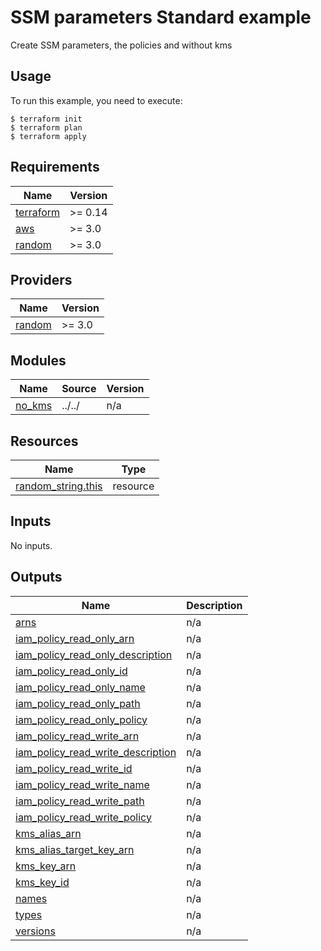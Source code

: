 # SSM parameters Standard example

Create SSM parameters, the policies and without kms

## Usage

To run this example, you need to execute:

```
$ terraform init
$ terraform plan
$ terraform apply
```

<!-- BEGINNING OF PRE-COMMIT-TERRAFORM DOCS HOOK -->
## Requirements

| Name | Version |
|------|---------|
| <a name="requirement_terraform"></a> [terraform](#requirement\_terraform) | >= 0.14 |
| <a name="requirement_aws"></a> [aws](#requirement\_aws) | >= 3.0 |
| <a name="requirement_random"></a> [random](#requirement\_random) | >= 3.0 |

## Providers

| Name | Version |
|------|---------|
| <a name="provider_random"></a> [random](#provider\_random) | >= 3.0 |

## Modules

| Name | Source | Version |
|------|--------|---------|
| <a name="module_no_kms"></a> [no\_kms](#module\_no\_kms) | ../../ | n/a |

## Resources

| Name | Type |
|------|------|
| [random_string.this](https://registry.terraform.io/providers/hashicorp/random/latest/docs/resources/string) | resource |

## Inputs

No inputs.

## Outputs

| Name | Description |
|------|-------------|
| <a name="output_arns"></a> [arns](#output\_arns) | n/a |
| <a name="output_iam_policy_read_only_arn"></a> [iam\_policy\_read\_only\_arn](#output\_iam\_policy\_read\_only\_arn) | n/a |
| <a name="output_iam_policy_read_only_description"></a> [iam\_policy\_read\_only\_description](#output\_iam\_policy\_read\_only\_description) | n/a |
| <a name="output_iam_policy_read_only_id"></a> [iam\_policy\_read\_only\_id](#output\_iam\_policy\_read\_only\_id) | n/a |
| <a name="output_iam_policy_read_only_name"></a> [iam\_policy\_read\_only\_name](#output\_iam\_policy\_read\_only\_name) | n/a |
| <a name="output_iam_policy_read_only_path"></a> [iam\_policy\_read\_only\_path](#output\_iam\_policy\_read\_only\_path) | n/a |
| <a name="output_iam_policy_read_only_policy"></a> [iam\_policy\_read\_only\_policy](#output\_iam\_policy\_read\_only\_policy) | n/a |
| <a name="output_iam_policy_read_write_arn"></a> [iam\_policy\_read\_write\_arn](#output\_iam\_policy\_read\_write\_arn) | n/a |
| <a name="output_iam_policy_read_write_description"></a> [iam\_policy\_read\_write\_description](#output\_iam\_policy\_read\_write\_description) | n/a |
| <a name="output_iam_policy_read_write_id"></a> [iam\_policy\_read\_write\_id](#output\_iam\_policy\_read\_write\_id) | n/a |
| <a name="output_iam_policy_read_write_name"></a> [iam\_policy\_read\_write\_name](#output\_iam\_policy\_read\_write\_name) | n/a |
| <a name="output_iam_policy_read_write_path"></a> [iam\_policy\_read\_write\_path](#output\_iam\_policy\_read\_write\_path) | n/a |
| <a name="output_iam_policy_read_write_policy"></a> [iam\_policy\_read\_write\_policy](#output\_iam\_policy\_read\_write\_policy) | n/a |
| <a name="output_kms_alias_arn"></a> [kms\_alias\_arn](#output\_kms\_alias\_arn) | n/a |
| <a name="output_kms_alias_target_key_arn"></a> [kms\_alias\_target\_key\_arn](#output\_kms\_alias\_target\_key\_arn) | n/a |
| <a name="output_kms_key_arn"></a> [kms\_key\_arn](#output\_kms\_key\_arn) | n/a |
| <a name="output_kms_key_id"></a> [kms\_key\_id](#output\_kms\_key\_id) | n/a |
| <a name="output_names"></a> [names](#output\_names) | n/a |
| <a name="output_types"></a> [types](#output\_types) | n/a |
| <a name="output_versions"></a> [versions](#output\_versions) | n/a |
<!-- END OF PRE-COMMIT-TERRAFORM DOCS HOOK -->
